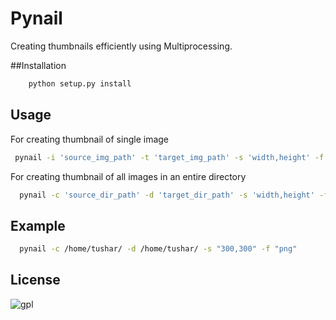 # Pynail
Creating thumbnails efficiently using Multiprocessing.


##Installation
```sh
	python setup.py install
```

## Usage

For creating thumbnail of single image

```sh
 pynail -i 'source_img_path' -t 'target_img_path' -s 'width,height' -f 'format'

```

For creating thumbnail of all images in an entire directory

```sh
  pynail -c 'source_dir_path' -d 'target_dir_path' -s 'width,height' -f 'format'

```

## Example
```sh
  pynail -c /home/tushar/ -d /home/tushar/ -s "300,300" -f "png"
```

## License
![gpl](https://cloud.githubusercontent.com/assets/7397433/9025904/67008062-3936-11e5-8803-e5b164a0dfc0.png)
